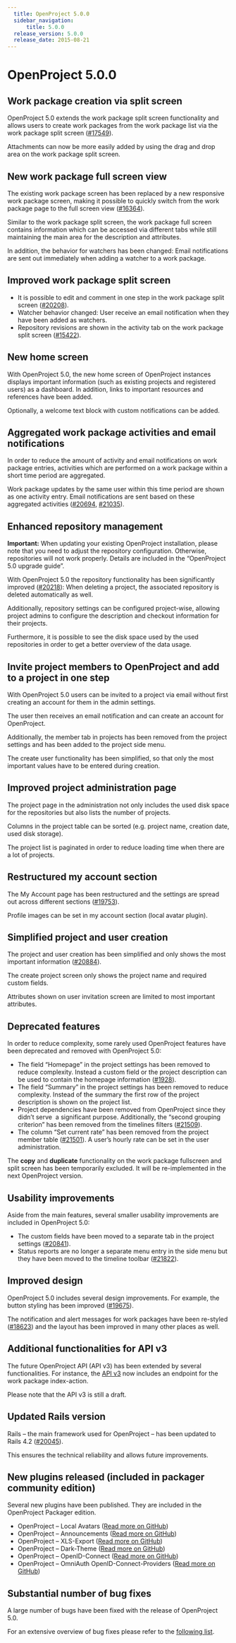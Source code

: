```yaml
---
  title: OpenProject 5.0.0
  sidebar_navigation:
      title: 5.0.0
  release_version: 5.0.0
  release_date: 2015-08-21
---
```



# **OpenProject 5.0.0**

## **Work package creation via split screen**

OpenProject 5.0 extends the work package split screen functionality and
allows users to create work packages from the work package list via the
work package split screen
([\#17549](https://community.openproject.com/work_packages/17549/activity)).

Attachments can now be more easily added by using the drag and drop area
on the work package split screen.



## **New work package full screen view**

The existing work package screen has been replaced by a new responsive
work package screen, making it possible to quickly switch from the work
package page to the full screen view
([\#16364](https://community.openproject.com/work_packages/16364/activity)).

Similar to the work package split screen, the work package full screen
contains information which can be accessed via different tabs while
still maintaining the main area for the description and attributes.

In addition, the behavior for watchers has been changed: Email
notifications are sent out immediately when adding a watcher to a work
package.



## **Improved work package split screen**

  - It is possible to edit and comment in one step in the work package
    split screen
    ([\#20208](https://community.openproject.com/work_packages/20208/activity)).
  - Watcher behavior changed: User receive an email notification when
    they have been added as watchers.
  - Repository revisions are shown in the activity tab on the work
    package split screen
    ([\#15422](https://community.openproject.com/work_packages/15422/activity)).



## **New home screen**

With OpenProject 5.0, the new home screen of OpenProject instances
displays important information (such as existing projects and registered
users) as a dashboard. In addition, links to important resources and
references have been added.

Optionally, a welcome text block with custom notifications can be added.



## **Aggregated work package activities and email notifications**

In order to reduce the amount of activity and email notifications on
work package entries, activities which are performed on a work package
within a short time period are aggregated.

Work package updates by the same user within this time period are shown
as one activity entry. Email notifications are sent based on these
aggregated
activities ([\#20694](https://community.openproject.com/work_packages/20694/activity),
[\#21035](https://community.openproject.com/work_packages/21035/activity)).



## **Enhanced repository management**

**Important:** When updating your existing OpenProject installation,
please note that you need to adjust the repository configuration.
Otherwise, repositories will not work properly. Details are included in
the “OpenProject 5.0 upgrade guide”.

With OpenProject 5.0 the repository functionality has been significantly
improved
([\#20218](https://community.openproject.com/work_packages/20218/activity)):
When deleting a project, the associated repository is deleted
automatically as well.

Additionally, repository settings can be configured project-wise,
allowing project admins to configure the description and checkout
information for their projects.

Furthermore, it is possible to see the disk space used by the used
repositories in order to get a better overview of the data usage.



## **Invite project members to OpenProject and add to a project in one step**

With OpenProject 5.0 users can be invited to a project via email without
first creating an account for them in the admin settings.

The user then receives an email notification and can create an account
for OpenProject.

Additionally, the member tab in projects has been removed from the
project settings and has been added to the project side menu.

The create user functionality has been simplified, so that only the most
important values have to be entered during creation.



## **Improved project administration page**

The project page in the administration not only includes the used disk
space for the repositories but also lists the number of projects.

Columns in the project table can be sorted (e.g. project name, creation
date, used disk storage).

The project list is paginated in order to reduce loading time when there
are a lot of projects.



## **Restructured my account section**

The My Account page has been restructured and the settings are spread
out across different sections
([\#19753](https://community.openproject.com/work_packages/19753/activity)).

Profile images can be set in my account section (local avatar plugin).



## **Simplified project and user creation**

The project and user creation has been simplified and only shows the
most important information
([\#20884](https://community.openproject.com/work_packages/20884/activity)).

The create project screen only shows the project name and required
custom fields.

Attributes shown on user invitation screen are limited to most important
attributes.



## **Deprecated features**

In order to reduce complexity, some rarely used OpenProject features
have been deprecated and removed with OpenProject 5.0:

  - The field “Homepage” in the project settings has been removed to
    reduce complexity. Instead a custom field or the project description
    can be used to contain the homepage information
    ([\#1928](https://community.openproject.com/work_packages/1928/activity)).
  - The field “Summary” in the project settings has been removed to
    reduce complexity. Instead of the summary the first row of the
    project description is shown on the project list.
  - Project dependencies have been removed from OpenProject since they
    didn’t serve  a significant purpose. Additionally, the “second
    grouping criterion” has been removed from the timelines filters
    ([\#21509](https://community.openproject.com/work_packages/21509/activity)).
  - The column “Set current rate” has been removed from the project
    member table
    ([\#21501](https://community.openproject.com/work_packages/21501/activity)).
    A user’s hourly rate can be set in the user administration.

The **copy** and **duplicate** functionality on the work package
fullscreen and split screen has been temporarily excluded. It will be
re-implemented in the next OpenProject version.

## **Usability improvements**

Aside from the main features, several smaller usability improvements are
included in OpenProject 5.0:

  - The custom fields have been moved to a separate tab in the project
    settings
    ([\#20841](https://community.openproject.com/work_packages/20841/activity)).
  - Status reports are no longer a separate menu entry in the side menu
    but they have been moved to the timeline
    toolbar ([\#21822](https://community.openproject.com/work_packages/21822/activity)).

## **Improved design**

OpenProject 5.0 includes several design improvements. For example, the
button styling has been improved
([\#19675](https://community.openproject.com/work_packages/19675/activity)).

The notification and alert messages for work packages have been
re-styled
([\#18623](https://community.openproject.com/work_packages/18623/activity))
and the layout has been improved in many other places as well.

## **Additional functionalities for API v3**

The future OpenProject API (API v3) has been extended by several
functionalities. For instance, the [API
v3](https://www.openproject.org/development/api/) now includes an
endpoint for the work package index-action.

Please note that the API v3 is still a draft.

## **Updated Rails version**

Rails – the main framework used for OpenProject – has been updated to
Rails 4.2
([\#20045](https://community.openproject.com/work_packages/20045/activity)).

This ensures the technical reliability and allows future improvements.

## **New plugins released (included in packager community edition)**

Several new plugins have been published. They are included in the
OpenProject Packager edition.

  - OpenProject – Local Avatars ([Read more on
    GitHub](https://www.github.com/finnlabs/openproject-local_avatars))
  - OpenProject – Announcements ([Read more on
    GitHub](https://www.github.com/finnlabs/openproject-announcements))
  - OpenProject – XLS-Export ([Read more on
    GitHub](https://www.github.com/finnlabs/openproject-xls_export))
  - OpenProject – Dark-Theme ([Read more on
    GitHub](https://www.github.com/finnlabs/openproject-themes-dark))
  - OpenProject – OpenID-Connect ([Read more on
    GitHub](https://www.github.com/finnlabs/openproject-openid_connect))
  - OpenProject – OmniAuth OpenID-Connect-Providers ([Read more on
    GitHub](https://www.github.com/finnlabs/omniauth-openid-connect))

## **Substantial number of bug fixes**

A large number of bugs have been fixed with the release of OpenProject
5.0.

For an extensive overview of bug fixes please refer to the [following
list](https://community.openproject.com/projects/openproject/work_packages?query_id=730&query_props=%7B%22c%22:%5B%22id%22,%22subject%22,%22type%22,%22status%22,%22assignee%22%5D,%22p%22:%22openproject%22,%22g%22:%22project%22,%22t%22:%22parent:desc%22,%22f%22:%5B%7B%22n%22:%22version%22,%22o%22:%22%253D%22,%22t%22:%22list_optional%22,%22v%22:%5B%22548%22%5D%7D,%7B%22n%22:%22subprojectId%22,%22o%22:%22*%22,%22t%22:%22list_subprojects%22%7D,%7B%22n%22:%22type%22,%22o%22:%22%253D%22,%22t%22:%22list_model%22,%22v%22:%5B%221%22%5D%7D%5D,%22pa%22:1,%22pp%22:20%7D).


